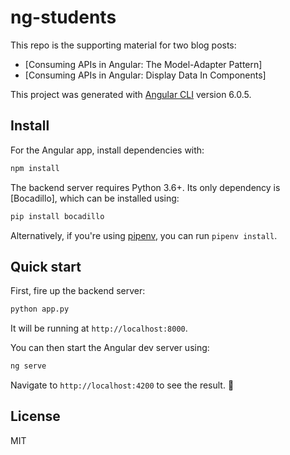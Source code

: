 # ng-students

This repo is the supporting material for two blog posts:

- [Consuming APIs in Angular: The Model-Adapter Pattern]
- [Consuming APIs in Angular: Display Data In Components]

This project was generated with [Angular CLI](https://github.com/angular/angular-cli) version 6.0.5.

## Install

For the Angular app, install dependencies with:

```bash
npm install
```

The backend server requires Python 3.6+. Its only dependency is [Bocadillo], which can be installed using:

```bash
pip install bocadillo
```

Alternatively, if you're using [pipenv](https://github.com/pypa/pipenv), you can run `pipenv install`.

## Quick start

First, fire up the backend server:

```bash
python app.py
```

It will be running at `http://localhost:8000`.

You can then start the Angular dev server using:

```bash
ng serve
```

Navigate to `http://localhost:4200` to see the result. 🎊

## License

MIT
